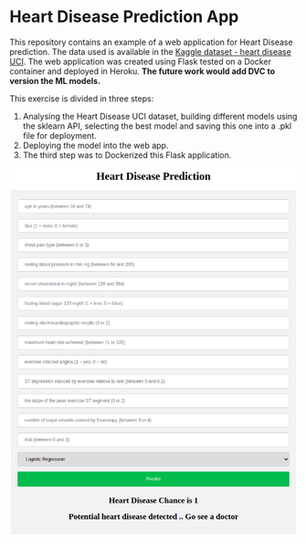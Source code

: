 # Heart Disease Prediction App
This repository contains an example of a web application for Heart Disease prediction. The data used is available in the [Kaggle dataset - heart disease UCI](https://www.kaggle.com/ronitf/heart-disease-uci). The web application was created using Flask tested on a Docker container and deployed in Heroku. **The future work would add DVC to version the ML models.**

This exercise is divided in three steps:

1. Analysing the Heart Disease UCI dataset, building different models using the sklearn API, selecting the best model and saving this one into a .pkl file for deployment.
2. Deploying the model into the web app.
3. The third step was to Dockerized this Flask application.


![](images/app.png)